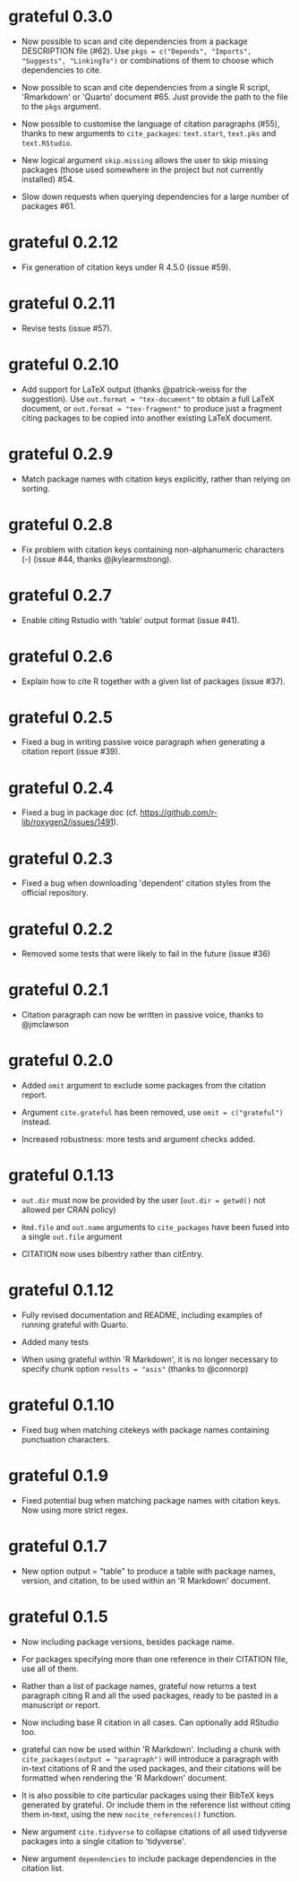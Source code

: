 # grateful 0.3.0

* Now possible to scan and cite dependencies from a package DESCRIPTION file (#62). Use `pkgs = c("Depends", "Imports", "Suggests", "LinkingTo")` or combinations of them to choose which dependencies to cite.

* Now possible to scan and cite dependencies from a single R script, 'Rmarkdown' or 'Quarto' document #65. Just provide the path to the file to the `pkgs` argument. 

* Now possible to customise the language of citation paragraphs (#55), thanks to new arguments to `cite_packages`: `text.start`, `text.pks` and `text.RStudio`.

* New logical argument `skip.missing` allows the user to skip missing packages (those used somewhere in the project but not currently installed) #54.

* Slow down requests when querying dependencies for a large number of packages #61.


# grateful 0.2.12

* Fix generation of citation keys under R 4.5.0 (issue #59).

# grateful 0.2.11

* Revise tests (issue #57).

# grateful 0.2.10

* Add support for LaTeX output (thanks @patrick-weiss for the suggestion). Use `out.format = "tex-document"` to obtain a full LaTeX document, or `out.format = "tex-fragment"` to produce just a fragment citing packages to be copied into another existing LaTeX document.

# grateful 0.2.9

* Match package names with citation keys explicitly, rather than relying on sorting.

# grateful 0.2.8

* Fix problem with citation keys containing non-alphanumeric characters (-) (issue #44, thanks @jkylearmstrong).

# grateful 0.2.7

* Enable citing Rstudio with 'table' output format (issue #41).

# grateful 0.2.6

* Explain how to cite R together with a given list of packages (issue #37).

# grateful 0.2.5

* Fixed a bug in writing passive voice paragraph when generating a citation report (issue #39).

# grateful 0.2.4

* Fixed a bug in package doc (cf. https://github.com/r-lib/roxygen2/issues/1491).

# grateful 0.2.3

* Fixed a bug when downloading 'dependent' citation styles from the official repository.


# grateful 0.2.2

* Removed some tests that were likely to fail in the future (issue #36)

# grateful 0.2.1

* Citation paragraph can now be written in passive voice, thanks to @jmclawson


# grateful 0.2.0

* Added `omit` argument to exclude some packages from the citation report. 

* Argument `cite.grateful` has been removed, use `omit = c("grateful")` instead. 

* Increased robustness: more tests and argument checks added.


# grateful 0.1.13

* `out.dir` must now be provided by the user (`out.dir = getwd()` not allowed per CRAN policy)

* `Rmd.file` and `out.name` arguments to `cite_packages` have been fused into a single `out.file` argument

* CITATION now uses bibentry rather than citEntry.



# grateful 0.1.12

* Fully revised documentation and README, including examples of running grateful with Quarto.

* Added many tests

* When using grateful within 'R Markdown', it is no longer necessary to specify 
chunk option `results = "asis"` (thanks to @connorp)


# grateful 0.1.10

* Fixed bug when matching citekeys with package names containing punctuation characters.

# grateful 0.1.9

* Fixed potential bug when matching package names with citation keys. Now using more strict regex.

# grateful 0.1.7

* New option output = "table" to produce a table with package names, version, and citation, 
to be used within an 'R Markdown' document.

# grateful 0.1.5

* Now including package versions, besides package name.

* For packages specifying more than one reference in their CITATION file, use all of them.

* Rather than a list of package names, grateful now returns a text paragraph citing R and all the used packages, ready to be pasted in a manuscript or report.

* Now including base R citation in all cases. Can optionally add RStudio too.

* grateful can now be used within 'R Markdown'. Including a chunk with `cite_packages(output = "paragraph")` will introduce a paragraph with in-text citations of R and the used packages, and their citations will be formatted when rendering the 'R Markdown' document.

* It is also possible to cite particular packages using their BibTeX keys generated by grateful. Or include them in the reference list without citing them in-text, using the new `nocite_references()` function.

* New argument `cite.tidyverse` to collapse citations of all used tidyverse packages into a single citation to 'tidyverse'.

* New argument `dependencies` to include package dependencies in the citation list.
